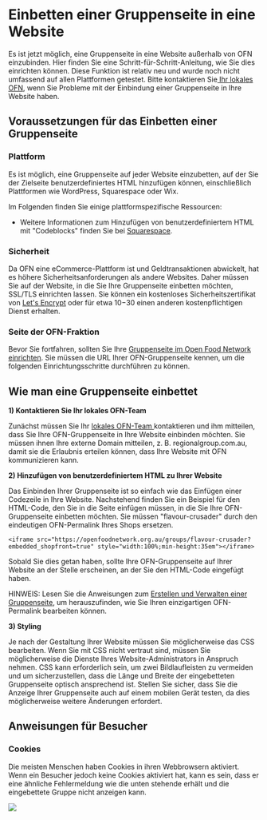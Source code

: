 # Einbetten einer Gruppenseite in eine Website

Es ist jetzt möglich, eine Gruppenseite in eine Website außerhalb von OFN einzubinden. Hier finden Sie eine Schritt-für-Schritt-Anleitung, wie Sie dies einrichten können. Diese Funktion ist relativ neu und wurde noch nicht umfassend auf allen Plattformen getestet. Bitte kontaktieren Sie[ Ihr lokales OFN](https://openfoodnetwork.org/find-your-local-open-food-network/), wenn Sie Probleme mit der Einbindung einer Gruppenseite in Ihre Website haben.

## Voraussetzungen für das Einbetten einer Gruppenseite&#x20;

### Plattform

Es ist möglich, eine Gruppenseite auf jeder Website einzubetten, auf der Sie der Zielseite benutzerdefiniertes HTML hinzufügen können, einschließlich Plattformen wie WordPress, Squarespace oder Wix.

Im Folgenden finden Sie einige plattformspezifische Ressourcen:

* Weitere Informationen zum Hinzufügen von benutzerdefiniertem HTML mit "Codeblocks" finden Sie bei [Squarespace](https://support.squarespace.com/hc/en-us/articles/206543167).

### Sicherheit

Da OFN eine eCommerce-Plattform ist und Geldtransaktionen abwickelt, hat es höhere Sicherheitsanforderungen als andere Websites. Daher müssen Sie auf der Website, in die Sie Ihre Gruppenseite einbetten möchten, SSL/TLS einrichten lassen. Sie können ein kostenloses Sicherheitszertifikat von [Let's Encrypt](https://letsencrypt.org/) oder für etwa $10-$30 einen anderen kostenpflichtigen Dienst erhalten.

### Seite der OFN-Fraktion

Bevor Sie fortfahren, sollten Sie Ihre [Gruppenseite im Open Food Network einrichten](group-page.md). Sie müssen die URL Ihrer OFN-Gruppenseite kennen, um die folgenden Einrichtungsschritte durchführen zu können.

## Wie man eine Gruppenseite einbettet

**1) Kontaktieren Sie Ihr lokales OFN-Team**

Zunächst müssen Sie Ihr [lokales OFN-Team ](https://openfoodnetwork.org/find-your-local-open-food-network/)kontaktieren und ihm mitteilen, dass Sie Ihre OFN-Gruppenseite in Ihre Website einbinden möchten. Sie müssen ihnen Ihre externe Domain mitteilen, z. B. regionalgroup.com.au, damit sie die Erlaubnis erteilen können, dass Ihre Website mit OFN kommunizieren kann.

**2) Hinzufügen von benutzerdefiniertem HTML zu Ihrer Website**

Das Einbinden Ihrer Gruppenseite ist so einfach wie das Einfügen einer Codezeile in Ihre Website. Nachstehend finden Sie ein Beispiel für den HTML-Code, den Sie in die Seite einfügen müssen, in die Sie Ihre OFN-Gruppenseite einbetten möchten. Sie müssen "flavour-crusader" durch den eindeutigen OFN-Permalink Ihres Shops ersetzen.

```
<iframe src="https://openfoodnetwork.org.au/groups/flavour-crusader?embedded_shopfront=true" style="width:100%;min-height:35em"></iframe>
```

Sobald Sie dies getan haben, sollte Ihre OFN-Gruppenseite auf Ihrer Website an der Stelle erscheinen, an der Sie den HTML-Code eingefügt haben.

HINWEIS: Lesen Sie die Anweisungen zum [Erstellen und Verwalten einer Gruppenseite](group-page.md), um herauszufinden, wie Sie Ihren einzigartigen OFN-Permalink bearbeiten können.

**3) Styling**

Je nach der Gestaltung Ihrer Website müssen Sie möglicherweise das CSS bearbeiten. Wenn Sie mit CSS nicht vertraut sind, müssen Sie möglicherweise die Dienste Ihres Website-Administrators in Anspruch nehmen. CSS kann erforderlich sein, um zwei Bildlaufleisten zu vermeiden und um sicherzustellen, dass die Länge und Breite der eingebetteten Gruppenseite optisch ansprechend ist. Stellen Sie sicher, dass Sie die Anzeige Ihrer Gruppenseite auch auf einem mobilen Gerät testen, da dies möglicherweise weitere Änderungen erfordert.

## Anweisungen für Besucher

### Cookies

Die meisten Menschen haben Cookies in ihren Webbrowsern aktiviert. Wenn ein Besucher jedoch keine Cookies aktiviert hat, kann es sein, dass er eine ähnliche Fehlermeldung wie die unten stehende erhält und die eingebettete Gruppe nicht anzeigen kann.

![](../../.gitbook/assets/cookies.png)

